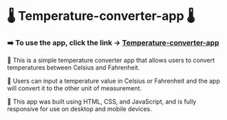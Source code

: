 # 🌡️ Temperature-converter-app 🌡️

### ➡️ To use the app, click the link -> [ Temperature-converter-app](https://milgit-007.github.io/Temperature-converter-app/)

🔴 This is a simple temperature converter app that allows users to convert temperatures between Celsius and Fahrenheit.

🔴 Users can input a temperature value in Celsius or Fahrenheit and the app will convert it to the other unit of measurement.

🔴 This app was built using HTML, CSS, and JavaScript, and is fully responsive for use on desktop and mobile devices.

